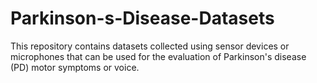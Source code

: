 # Parkinson-s-Disease-Datasets

This repository contains datasets collected using sensor devices or microphones that can be used for the evaluation of Parkinson's disease (PD) motor symptoms or voice. 
